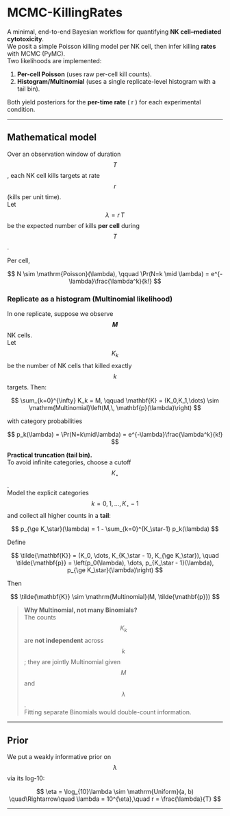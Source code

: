 # MCMC-KillingRates

A minimal, end-to-end Bayesian workflow for quantifying **NK cell–mediated cytotoxicity**.  
We posit a simple Poisson killing model per NK cell, then infer killing **rates** with MCMC (PyMC).  
Two likelihoods are implemented:

1) **Per-cell Poisson** (uses raw per-cell kill counts).  
2) **Histogram/Multinomial** (uses a single replicate-level histogram with a tail bin).

Both yield posteriors for the **per-time rate** \( r \) for each experimental condition.

---

## Mathematical model

Over an observation window of duration $$T$$, each NK cell kills targets at rate $$r$$ (kills per unit time).  
Let $$\lambda = r\,T$$ be the expected number of kills **per cell** during $$T$$.

Per cell,

$$
N \sim \mathrm{Poisson}(\lambda), \qquad
\Pr(N=k \mid \lambda) = e^{-\lambda}\frac{\lambda^k}{k!}
$$

### Replicate as a histogram (Multinomial likelihood)

In one replicate, suppose we observe **$$M$$** NK cells.  
Let $$K_k$$ be the number of NK cells that killed exactly $$k$$ targets. Then:

$$
\sum_{k=0}^{\infty} K_k = M, \qquad
\mathbf{K} = (K_0,K_1,\dots) \sim \mathrm{Multinomial}\left(M,\, \mathbf{p}(\lambda)\right)
$$

with category probabilities

$$
p_k(\lambda) = \Pr(N=k\mid\lambda) = e^{-\lambda}\frac{\lambda^k}{k!}
$$

**Practical truncation (tail bin).**  
To avoid infinite categories, choose a cutoff $$K_\star$$.  
Model the explicit categories $$k=0,1,\dots,K_\star-1$$ and collect all higher counts in a **tail**:

$$
p_{\ge K_\star}(\lambda) = 1 - \sum_{k=0}^{K_\star-1} p_k(\lambda)
$$

Define

$$
\tilde{\mathbf{K}} = (K_0, \dots, K_{K_\star - 1}, K_{\ge K_\star}), \quad
\tilde{\mathbf{p}} = \left(p_0(\lambda), \dots, p_{K_\star - 1}(\lambda), p_{\ge K_\star}(\lambda)\right)
$$

Then

$$
\tilde{\mathbf{K}} \sim \mathrm{Multinomial}(M, \tilde{\mathbf{p}})
$$

> **Why Multinomial, not many Binomials?**  
> The counts $$K_k$$ are **not independent** across $$k$$; they are jointly Multinomial given $$M$$ and $$\lambda$$.  
> Fitting separate Binomials would double-count information.

---

## Prior

We put a weakly informative prior on $$\lambda$$ via its log-10:

$$
\eta = \log_{10}\lambda \sim \mathrm{Uniform}(a, b)
\quad\Rightarrow\quad \lambda = 10^{\eta},\quad r = \frac{\lambda}{T}
$$

---
